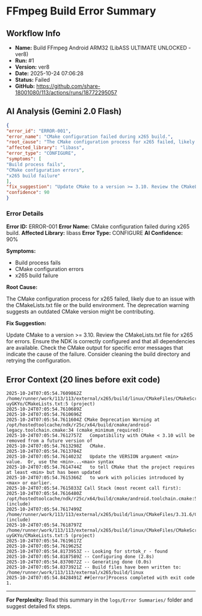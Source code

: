 # FFmpeg Build Error Summary

## Workflow Info

- **Name:** Build FFmpeg Android ARM32 (LibASS ULTIMATE UNLOCKED - ver8)
- **Run:** #1
- **Version:** ver8
- **Date:** 2025-10-24 07:06:28
- **Status:** Failed
- **GitHub:** https://github.com/share-18001080/113/actions/runs/18772295057

## AI Analysis (Gemini 2.0 Flash)

```json
{
"error_id": "ERROR-001",
"error_name": "CMake configuration failed during x265 build.",
"root_cause": "The CMake configuration process for x265 failed, likely due to an issue with the CMakeLists.txt file or the build environment. The deprecation warning suggests an outdated CMake version might be contributing.",
"affected_library": "libass",
"error_type": "CONFIGURE",
"symptoms": [
"Build process fails",
"CMake configuration errors",
"x265 build failure"
],
"fix_suggestion": "Update CMake to a version >= 3.10. Review the CMakeLists.txt file for x265 for errors. Ensure the NDK is correctly configured and that all dependencies are available. Check the CMake output for specific error messages that indicate the cause of the failure. Consider cleaning the build directory and retrying the configuration.",
"confidence": 90
}
```

### Error Details

**Error ID:** ERROR-001
**Error Name:** CMake configuration failed during x265 build.
**Affected Library:** libass
**Error Type:** CONFIGURE
**AI Confidence:** 90%

**Symptoms:**

- Build process fails
- CMake configuration errors
- x265 build failure

**Root Cause:**

The CMake configuration process for x265 failed, likely due to an issue with the CMakeLists.txt file or the build environment. The deprecation warning suggests an outdated CMake version might be contributing.

**Fix Suggestion:**

Update CMake to a version >= 3.10. Review the CMakeLists.txt file for x265 for errors. Ensure the NDK is correctly configured and that all dependencies are available. Check the CMake output for specific error messages that indicate the cause of the failure. Consider cleaning the build directory and retrying the configuration.

## Error Context (20 lines before exit code)

```
2025-10-24T07:05:54.7609862Z   /home/runner/work/113/113/external/x265/build/linux/CMakeFiles/CMakeScratch/TryCompile-uyGKYo/CMakeLists.txt:5 (project)
2025-10-24T07:05:54.7610689Z 
2025-10-24T07:05:54.7610696Z 
2025-10-24T07:05:54.7611604Z CMake Deprecation Warning at /opt/hostedtoolcache/ndk/r25c/x64/build/cmake/android-legacy.toolchain.cmake:34 (cmake_minimum_required):
2025-10-24T07:05:54.7612757Z   Compatibility with CMake < 3.10 will be removed from a future version of
2025-10-24T07:05:54.7613298Z   CMake.
2025-10-24T07:05:54.7613704Z 
2025-10-24T07:05:54.7614023Z   Update the VERSION argument <min> value.  Or, use the <min>...<max> syntax
2025-10-24T07:05:54.7614744Z   to tell CMake that the project requires at least <min> but has been updated
2025-10-24T07:05:54.7615366Z   to work with policies introduced by <max> or earlier.
2025-10-24T07:05:54.7615833Z Call Stack (most recent call first):
2025-10-24T07:05:54.7616480Z   /opt/hostedtoolcache/ndk/r25c/x64/build/cmake/android.toolchain.cmake:54 (include)
2025-10-24T07:05:54.7617499Z   /home/runner/work/113/113/external/x265/build/linux/CMakeFiles/3.31.6/CMakeSystem.cmake:6 (include)
2025-10-24T07:05:54.7618797Z   /home/runner/work/113/113/external/x265/build/linux/CMakeFiles/CMakeScratch/TryCompile-uyGKYo/CMakeLists.txt:5 (project)
2025-10-24T07:05:54.7619617Z 
2025-10-24T07:05:54.7619625Z 
2025-10-24T07:05:54.8173953Z -- Looking for strtok_r - found
2025-10-24T07:05:54.8187589Z -- Configuring done (2.8s)
2025-10-24T07:05:54.8370072Z -- Generating done (0.0s)
2025-10-24T07:05:54.8373921Z -- Build files have been written to: /home/runner/work/113/113/external/x265/build/linux
2025-10-24T07:05:54.8428491Z ##[error]Process completed with exit code 1.
```


---

**For Perplexity:** Read this summary in the `logs/Error Summaries/` folder and suggest detailed fix steps.
